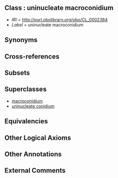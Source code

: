 
## Class : uninucleate macroconidium

 * *IRI* = http://purl.obolibrary.org/obo/CL_0002384
 * *Label* = uninucleate macroconidium

## Synonyms


## Cross-references


## Subsets


## Superclasses

 * [macroconidium](../../CL/06/CL_0000606.md)
 * [uninucleate conidium](../../CL/81/CL_0002381.md)

## Equivalencies


## Other Logical Axioms


## Other Annotations


## External Comments

